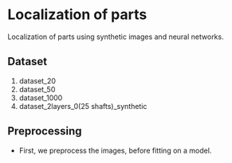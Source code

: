 # Localization of parts

Localization of parts using synthetic images and neural networks.

## Dataset

1. dataset_20
3. dataset_50
2. dataset_1000
4. dataset_2layers_0(25 shafts)_synthetic

## Preprocessing

* First, we preprocess the images, before fitting on a model.